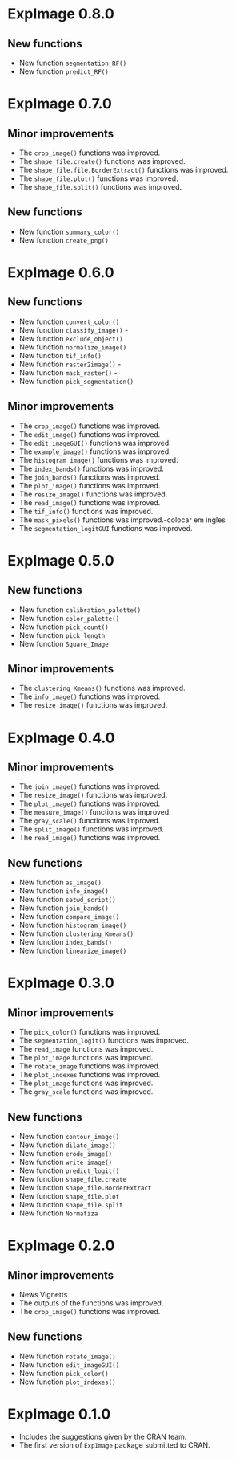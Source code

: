# ExpImage 0.8.0
## New functions
* New function `segmentation_RF()`
* New function `predict_RF()`

# ExpImage 0.7.0
## Minor improvements
* The `crop_image()` functions was improved.
* The `shape_file.create()` functions was improved.
* The `shape_file.file.BorderExtract()` functions was improved.
* The `shape_file.plot()` functions was improved.
* The `shape_file.split()` functions was improved.

## New functions
* New function `summary_color()`
* New function `create_png()`


# ExpImage 0.6.0
## New functions
* New function `convert_color()`
* New function `classify_image()`  -
* New function `exclude_object()`  
* New function `normalize_image()`
* New function `tif_info()`  
* New function `raster2image()`  -
* New function `mask_raster()`    -
* New function `pick_segmentation()`
 

## Minor improvements
* The `crop_image()` functions was improved.
* The `edit_image()` functions was improved.
* The `edit_imageGUI()` functions was improved.
* The `example_image()` functions was improved.
* The `histogram_image()` functions was improved.
* The `index_bands()` functions was improved.   
* The `join_bands()` functions was improved.   
* The `plot_image()` functions was improved.   
* The `resize_image()` functions was improved.
* The `read_image()` functions was improved.
* The `tif_info()` functions was improved. 
* The `mask_pixels()` functions was improved.-colocar em ingles
* The `segmentation_logitGUI` functions was improved.

# ExpImage 0.5.0
## New functions
* New function `calibration_palette()`
* New function `color_palette()`
* New function `pick_count()`
* New function `pick_length`
* New function `Square_Image`

## Minor improvements
* The `clustering_Kmeans()` functions was improved.
* The `info_image()` functions was improved.
* The `resize_image()` functions was improved.

# ExpImage 0.4.0
## Minor improvements
* The `join_image()` functions was improved.
* The `resize_image()` functions was improved.
* The `plot_image()` functions was improved.
* The `measure_image()` functions was improved.
* The `gray_scale()` functions was improved.
* The `split_image()` functions was improved.
* The `read_image()` functions was improved.

## New functions
* New function `as_image()`
* New function `info_image()`
* New function `setwd_script()`
* New function `join_bands()`
* New function `compare_image()`
* New function `histogram_image()`
* New function `clustering_Kmeans()`
* New function `index_bands()`
* New function `linearize_image()`

# ExpImage 0.3.0
## Minor improvements
* The `pick_color()` functions was improved.
* The `segmentation_logit()` functions was improved.
* The `read_image` functions was improved.
* The `plot_image` functions was improved.
* The `rotate_image` functions was improved.
* The  `plot_indexes` functions was improved.
* The `plot_image` functions was improved.
* The `gray_scale` functions was improved.

## New functions
* New function `contour_image()`
* New function `dilate_image()`
* New function `erode_image()`
* New function `write_image()`
* New function `predict_logit()`
* New function `shape_file.create`
* New function `shape_file.BorderExtract`
* New function `shape_file.plot`
* New function `shape_file.split`
* New function `Normatiza`



# ExpImage 0.2.0
## Minor improvements
* News Vignetts
* The outputs of the functions was improved.
* The `crop_image()` functions was improved.

## New functions
* New function `rotate_image()`
* New function `edit_imageGUI()`
* New function `pick_color()`
* New function `plot_indexes()`

# ExpImage 0.1.0
* Includes the suggestions given by the CRAN team.
* The first version of `ExpImage` package submitted to CRAN.
